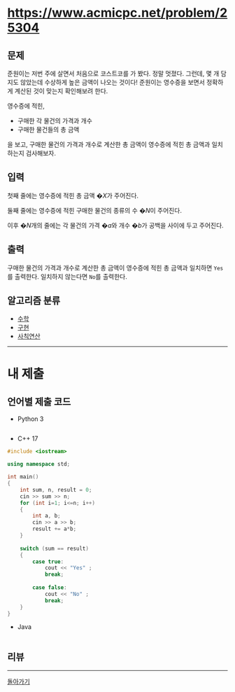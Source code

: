  # https://www.acmicpc.net/problem/25304

## 문제

준원이는 저번 주에 살면서 처음으로 코스트코를 가 봤다. 정말 멋졌다. 그런데, 몇 개 담지도 않았는데 수상하게 높은 금액이 나오는 것이다! 준원이는 영수증을 보면서 정확하게 계산된 것이 맞는지 확인해보려 한다.

영수증에 적힌,

- 구매한 각 물건의 가격과 개수
- 구매한 물건들의 총 금액

을 보고, 구매한 물건의 가격과 개수로 계산한 총 금액이 영수증에 적힌 총 금액과 일치하는지 검사해보자.

## 입력

첫째 줄에는 영수증에 적힌 총 금액 �$X$가 주어진다.

둘째 줄에는 영수증에 적힌 구매한 물건의 종류의 수 �$N$이 주어진다.

이후 �$N$개의 줄에는 각 물건의 가격 �$a$와 개수 �$b$가 공백을 사이에 두고 주어진다.

## 출력

구매한 물건의 가격과 개수로 계산한 총 금액이 영수증에 적힌 총 금액과 일치하면 `Yes`를 출력한다. 일치하지 않는다면 `No`를 출력한다.

## 알고리즘 분류

- [수학](https://www.acmicpc.net/problem/tag/124)
- [구현](https://www.acmicpc.net/problem/tag/102)
- [사칙연산](https://www.acmicpc.net/problem/tag/121)

---
# 내 제출

## 언어별 제출 코드

- Python 3
``` python

```

- C++ 17
``` c++
#include <iostream>

using namespace std;

int main()
{
    int sum, n, result = 0;
    cin >> sum >> n;
    for (int i=1; i<=n; i++)
    {
        int a, b;
        cin >> a >> b;
        result += a*b;
    }
    
    switch (sum == result)
    {
        case true:
            cout << "Yes" ;
            break;
            
        case false:
            cout << "No" ;
            break;
    }
}
```

- Java
``` java

```

## 리뷰




---
[돌아가기](../Step.md)
